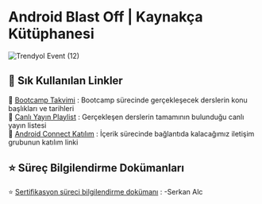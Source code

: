 # Android Blast Off | Kaynakça Kütüphanesi

![Trendyol Event (12)](https://github.com/user-attachments/assets/7af9cccf-5cf4-4b31-b820-b8ffc2038c38)


## 📌 Sık Kullanılan Linkler

📌 [Bootcamp Takvimi](https://docs.google.com/spreadsheets/d/1hsckdhSJrvN6VG0NfO2lghY0A8bSjqhGYnNATGPWzcc/edit?usp=sharing) : Bootcamp sürecinde gerçekleşecek derslerin konu başlıkları ve tarihleri <br>
📌 [Canlı Yayın Playlist](https://docs.google.com/spreadsheets/d/1hsckdhSJrvN6VG0NfO2lghY0A8bSjqhGYnNATGPWzcc/edit?usp=sharing) : Gerçekleşen derslerin tamamının bulunduğu canlı yayın listesi <br>
📌 [Android Connect Katılım](https://docs.google.com/spreadsheets/d/1-GC90i-YYEz-fQMLNJTcydNdWzQtftlX2anWyyR0xDc/edit?usp=sharing) : İçerik sürecinde bağlantıda kalacağımız iletişim grubunun katılım linki <br>

## ⭐ Süreç Bilgilendirme Dokümanları

⭐ [Sertifikasyon süreci bilgilendirme dokümanı](https://github.com/Developer-MultiGroup/Android-Blast-Off/tree/main/Part%2000%20%7C%20Kaynak%C3%A7a/Sertifikasyon%20Gereksinimleri) : -Serkan Alc
